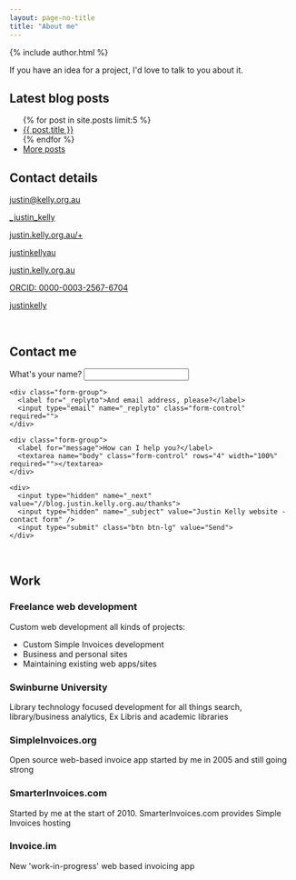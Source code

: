 ```yaml
---
layout: page-no-title
title: "About me"
---
```

{% include author.html %} 

If you have an idea for a project, I'd love to talk to you about it.

## Latest blog posts

<ul>
	{% for post in site.posts limit:5 %}
	<li>
		<a href="{{ post.url }}">{{ post.title }}</a>
    	</li>
  	{% endfor %}  
  	<li>
  		<a href="https://blog.justin.kelly.org.au">More posts <i class="fa fa-long-arrow-right"></i></a>
	</li>
</ul>

## Contact details

<p class="social-p">
  <a id="contact_details"></a>
  <a class="social-icons icon-rounded no-margin " href="mailto:justin@kelly.org.au" style="">
	<i class="fa fa-envelope-o fa-lg"></i><span>justin@kelly.org.au</span>
    </a>
</p>
<p class="social-p">
  <a class="social-icons icon-rounded no-margin " href="https://twitter.com/_justin_kelly" style="">
<i class="fa fa-twitter fa-lg"></i><span>_justin_kelly</span>
    </a>
</p>
<p class="social-p">
  <a class=" social-icons icon-rounded no-margin" href="http://justin.kelly.org.au/+" style="">
<i class="fa fa-google-plus fa-lg"></i><span>justin.kelly.org.au/+</span>
    </a>
</p>

<p class="social-p">
  <a class="social-icons icon-rounded no-margin" href="https://au.linkedin.com/in/justinkellyau" style="">
<i class="fa fa-linkedin fa-lg"></i><span>justinkellyau</span>
    </a>
</p>

<p class="social-p">
	<a class=" social-icons icon-rounded no-margin" href="https://skype.com" style="">
		<i class="fa fa-skype fa-lg"></i><span>justin.kelly.org.au</span>
  	</a>
</p>
<p class="social-p">
  <a class=" social-icons icon-rounded no-margin " alt="ORCID" href="http://orcid.org/0000-0003-2567-6704" style="">
<i class="fa fa-openid fa-lg"></i><span>ORCID: 0000-0003-2567-6704</span>
    </a>
 </p>
<p class="social-p">


  <a class="social-icons icon-rounded no-margin" href="https://github.com/justinkelly" style="">
<i class="fa fa-github fa-lg"></i><span>justinkelly</span>
    </a>


  <a class="social-icons icon-rounded no-margin" href="https://bitbucket.org/justin.kelly.org.au" style="">
	<i class="fa fa-bitbucket fa-lg"></i>
  </a>

  <a class=" social-icons icon-rounded no-margin" href="https://facebook.com/justin.kelly.org.au" style="">
	<i class="fa fa-facebook fa-lg"></i>
  </a>

<a class=" social-icons icon-rounded no-margin" href="http://feeds.feedburner.com/justinkelly" style="">
	<i class="fa fa-rss"></i>
	</a>

</p>

<br />
<a name="contact"></a>

## Contact me

<form action="//formspree.io/justin@kelly.org.au" role="form" method="POST">
    <div class="form-group">
      <label for="name">What's your name?</label>
      <input type="text" name="name" class="form-control" required="">
    </div>

    <div class="form-group">
      <label for="_replyto">And email address, please?</label>
      <input type="email" name="_replyto" class="form-control" required="">
    </div>

    <div class="form-group">
      <label for="message">How can I help you?</label>
      <textarea name="body" class="form-control" rows="4" width="100%" required=""></textarea>
    </div>

    <div>
      <input type="hidden" name="_next" value="//blog.justin.kelly.org.au/thanks">
      <input type="hidden" name="_subject" value="Justin Kelly website - contact form" />
      <input type="submit" class="btn btn-lg" value="Send">
    </div>
  </form>

<br />

## Work

### Freelance web development

Custom web development all kinds of projects:

* Custom Simple Invoices development
* Business and personal sites
* Maintaining existing web apps/sites

### Swinburne University

Library technology focused development for all things search, library/business analytics, Ex Libris and academic libraries

### SimpleInvoices.org

Open source web-based invoice app started by me in 2005 and still going strong

### SmarterInvoices.com

Started by me at the start of 2010. SmarterInvoices.com provides Simple Invoices hosting

### Invoice.im

New 'work-in-progress' web based invoicing app 
